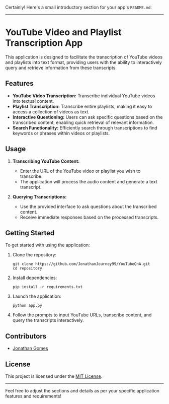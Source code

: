 Certainly! Here's a small introductory section for your app's `README.md`:

---

# YouTube Video and Playlist Transcription App

This application is designed to facilitate the transcription of YouTube videos and playlists into text format, providing users with the ability to interactively query and retrieve information from these transcripts.

## Features

- **YouTube Video Transcription:** Transcribe individual YouTube videos into textual content.
- **Playlist Transcription:** Transcribe entire playlists, making it easy to access a collection of videos as text.
- **Interactive Questioning:** Users can ask specific questions based on the transcribed content, enabling quick retrieval of relevant information.
- **Search Functionality:** Efficiently search through transcriptions to find keywords or phrases within videos or playlists.

## Usage

1. **Transcribing YouTube Content:**
   - Enter the URL of the YouTube video or playlist you wish to transcribe.
   - The application will process the audio content and generate a text transcript.

2. **Querying Transcriptions:**
   - Use the provided interface to ask questions about the transcribed content.
   - Receive immediate responses based on the processed transcripts.

## Getting Started

To get started with using the application:

1. Clone the repository:
   ```
   git clone https://github.com/JonathanJourney99/YouTubeQnA.git
   cd repository
   ```

2. Install dependencies:
   ```
   pip install -r requirements.txt
   ```

3. Launch the application:
   ```
   python app.py
   ```

4. Follow the prompts to input YouTube URLs, transcribe content, and query the transcripts interactively.

## Contributors

- [Jonathan Gomes](https://github.com/JonathanJourney99)

## License

This project is licensed under the [MIT License](LICENSE).

---

Feel free to adjust the sections and details as per your specific application features and requirements!
